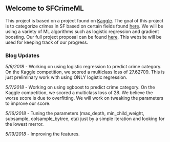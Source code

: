 ## Welcome to SFCrimeML

This project is based on a project found on [Kaggle](https://www.kaggle.com/c/sf-crime). The goal of this project is to categorize crimes in SF based on certain fields found [here](https://www.kaggle.com/c/sf-crime/data). We will be using a variety of ML algorithms such as logistic regression and gradient boosting. Our full project proposal can be found [here](https://docs.google.com/presentation/d/1gHHNm9W-lBiU_dxJtWkVJIJlVXD2OCxYvNTxZrpglJs/edit?usp=sharing). This website will be used for keeping track of our progress.

### Blog Updates

*5/6/2018* - Working on using logistic regression to predict crime category. On the Kaggle competition, we scored a multiclass loss of 27.62709. This is just preliminary work with using ONLY logistic regression.

*5/7/2018* - Working on using xgboost to predict crime category. On the Kaggle competition, we scored a multiclass loss of 28. We believe the worse score is due to overfitting. We will work on tweaking the parameters to improve our score.


*5/16/2018* - Tuning the parameters (max_depth, min_child_weight, subsample, colsample_bytree, eta) just by a simple iteration and looking for the lowest merror.

*5/19/2018* - Improving the features.
